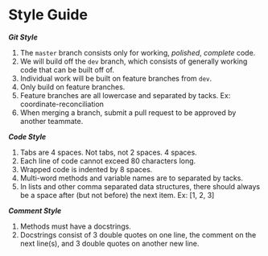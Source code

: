 Style Guide
=======================

***Git Style***
1.  The `master` branch consists only for working, *polished*, *complete* code.
2.  We will build off the `dev` branch, which consists of generally working code that can be built off of.
3.  Individual work will be built on feature branches from `dev`.
4.  Only build on feature branches.
5.  Feature branches are all lowercase and separated by tacks.  Ex: coordinate-reconciliation
6.  When merging a branch, submit a pull request to be approved by another teammate.

***Code Style***
1.  Tabs are 4 spaces.  Not tabs, not 2 spaces.  4 spaces.
2.  Each line of code cannot exceed 80 characters long.
3.  Wrapped code is indented by 8 spaces.
4.  Multi-word methods and variable names are to separated by tacks.
5.  In lists and other comma separated data structures, there should always be a space after (but not before) the next item.  Ex: [1, 2, 3]

***Comment Style***
1.  Methods must have a docstrings.
2.  Docstrings consist of 3 double quotes on one line, the comment on the next line(s), and 3 double quotes on another new line.
